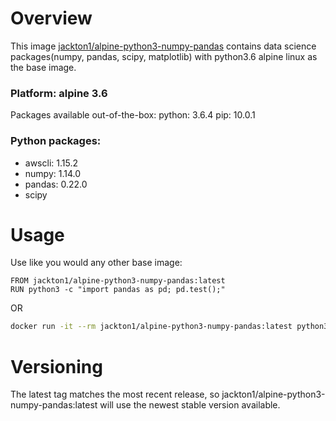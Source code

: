 # Overview
This image [jackton1/alpine-python3-numpy-pandas](https://hub.docker.com/r/jackton1/alpine-python3-numpy-pandas/) contains data science packages(numpy, pandas, scipy, matplotlib) with python3.6 alpine linux as the base image.

### Platform: alpine 3.6
Packages available out-of-the-box:
python: 3.6.4
pip: 10.0.1

### Python packages:
- awscli: 1.15.2
- numpy: 1.14.0
- pandas: 0.22.0
- scipy

# Usage

Use like you would any other base image:
```docker
FROM jackton1/alpine-python3-numpy-pandas:latest
RUN python3 -c "import pandas as pd; pd.test();"
```
OR

```bash
docker run -it --rm jackton1/alpine-python3-numpy-pandas:latest python3 -c "import pandas as pd; pd.test();"
```


# Versioning
The latest tag matches the most recent release, so jackton1/alpine-python3-numpy-pandas:latest will use the newest stable version available.
